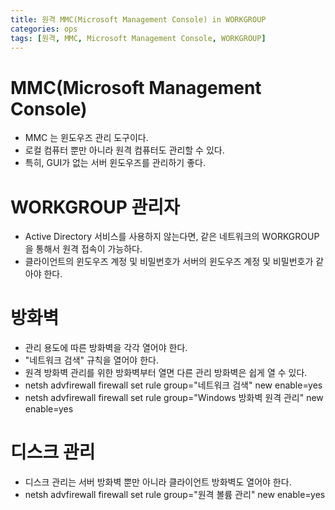 ```yaml
---
title: 원격 MMC(Microsoft Management Console) in WORKGROUP
categories: ops
tags: [원격, MMC, Microsoft Management Console, WORKGROUP]
---
```


# MMC(Microsoft Management Console)
 - MMC 는 윈도우즈 관리 도구이다.
 - 로컬 컴퓨터 뿐만 아니라 원격 컴퓨터도 관리할 수 있다.
 - 특히, GUI가 없는 서버 윈도우즈를 관리하기 좋다.
 
# WORKGROUP 관리자
 - Active Directory 서비스를 사용하지 않는다면, 같은 네트워크의 WORKGROUP 을 통해서 원격 접속이 가능하다.
 - 클라이언트의 윈도우즈 계정 및 비밀번호가 서버의 윈도우즈 계정 및 비밀번호가 같아야 한다.
 
# 방화벽
 - 관리 용도에 따른 방화벽을 각각 열어야 한다.
 - "네트워크 검색" 규칙을 열어야 한다.
 - 원격 방화벽 관리를 위한 방화벽부터 열면 다른 관리 방화벽은 쉽게 열 수 있다.
 - netsh advfirewall firewall set rule group="네트워크 검색" new enable=yes
 - netsh advfirewall firewall set rule group="Windows 방화벽 원격 관리" new enable=yes
 
# 디스크 관리
 - 디스크 관리는 서버 방화벽 뿐만 아니라 클라이언트 방화벽도 열어야 한다.
 - netsh advfirewall firewall set rule group="원격 볼륨 관리" new enable=yes
